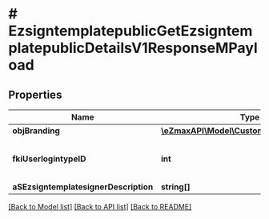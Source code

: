 # # EzsigntemplatepublicGetEzsigntemplatepublicDetailsV1ResponseMPayload

## Properties

Name | Type | Description | Notes
------------ | ------------- | ------------- | -------------
**objBranding** | [**\eZmaxAPI\Model\CustomBrandingResponse**](CustomBrandingResponse.md) |  | [optional]
**fkiUserlogintypeID** | **int** | The unique ID of the Userlogintype  Valid values:  |Value|Description|Detail| |-|-|-| |1|**Email Only**|The Ezsignsigner will receive a secure link by email| |2|**Email and phone or SMS**|The Ezsignsigner will receive a secure link by email and will need to authenticate using SMS or Phone call. **Additional fee applies**| |3|**Email and secret question**|The Ezsignsigner will receive a secure link by email and will need to authenticate using a predefined question and answer| |4|**In person only**|The Ezsignsigner will only be able to sign \&quot;In-Person\&quot; and there won&#39;t be any authentication. No email will be sent for invitation to sign. Make sure you evaluate the risk of signature denial and at minimum, we recommend you use a handwritten signature type| |5|**In person with phone or SMS**|The Ezsignsigner will only be able to sign \&quot;In-Person\&quot; and will need to authenticate using SMS or Phone call. No email will be sent for invitation to sign. **Additional fee applies**| |6|**Embedded**|The Ezsignsigner will only be able to sign in the embedded solution. No email will be sent for invitation to sign. **Additional fee applies**|   |7|**Embedded with phone or SMS**|The Ezsignsigner will only be able to sign in the embedded solution and will need to authenticate using SMS or Phone call. No email will be sent for invitation to sign. **Additional fee applies**|   |8|**No validation**|The Ezsignsigner will not receive an email and won&#39;t have to validate his connection using 2 factor. **Additional fee applies**|      |9|**Sms only**|The Ezsignsigner will not receive an email but will will need to authenticate using SMS. **Additional fee applies**| |
**aSEzsigntemplatesignerDescription** | **string[]** |  |

[[Back to Model list]](../../README.md#models) [[Back to API list]](../../README.md#endpoints) [[Back to README]](../../README.md)
